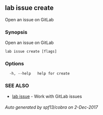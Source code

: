 ## lab issue create

Open an issue on GitLab

### Synopsis


Open an issue on GitLab

```
lab issue create [flags]
```

### Options

```
  -h, --help   help for create
```

### SEE ALSO
* [lab issue](lab_issue.md)	 - Work with GitLab issues

###### Auto generated by spf13/cobra on 2-Dec-2017

